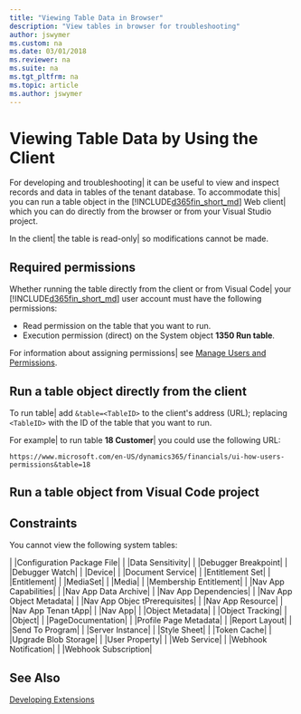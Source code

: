 ```yaml
---
title: "Viewing Table Data in Browser"
description: "View tables in browser for troubleshooting"
author: jswymer
ms.custom: na
ms.date: 03/01/2018
ms.reviewer: na
ms.suite: na
ms.tgt_pltfrm: na
ms.topic: article
ms.author: jswymer
---
```


# Viewing Table Data by Using the Client
For developing and troubleshooting| it can be useful to view and inspect records and data in tables of the tenant database. To accommodate this| you can run a table object in the [!INCLUDE[d365fin_short_md](includes/d365fin_short_md.md)] Web client| which you can do directly from the browser or from your Visual Studio project. 

In the client| the table is read-only| so modifications cannot be made.

## Required permissions
Whether running the table directly from the client or from Visual Code| your [!INCLUDE[d365fin_short_md](includes/d365fin_short_md.md)] user account must have the following permissions:

-   Read permission on the table that you want to run.
-   Execution permission (direct) on the System object **1350 Run table**.

For information about assigning permissions| see [Manage Users and Permissions](https://docs.microsoft.com/en-US/dynamics365/financials/ui-how-users-permissions).
 
## Run a table object directly from the client
To run table| add `&table=<TableID>` to the client's address (URL); replacing `<TableID>` with the ID of the table that you want to run.

For example| to run table **18 Customer**| you could use the following URL:

```
https://www.microsoft.com/en-US/dynamics365/financials/ui-how-users-permissions&table=18

```

## Run a table object from Visual Code project
<!--
U
sers: 
Must have read access to the table 
Must have execute permission on the Run Table System object 
Developers: 
Can only run a table through the web client so they require the same permissions 
Can set StartupObjectId to the ID of the table they want to inspect and StartupObjectType to "Table" and press Ctrl+F5 from VSCode to open the page. 
 
Append '?AID=FIN&table={YourTableId}'    
 
Limitations: 
By design: Nobody can access Internal tables, independent of permissions 
Known limitation: Viewing and scrolling through large tables has bad performance characteristics. 

-->
## Constraints
You cannot view the following system tables:

|  |Configuration Package File|
|  |Data Sensitivity|
|  |Debugger Breakpoint|
|  |Debugger Watch|
|  |Device|
|  |Document Service|
|  |Entitlement Set|
|  |Entitlement|
|  |MediaSet|
|  |Media|
|  |Membership Entitlement|
|  |Nav App Capabilities|
|  |Nav App Data Archive|
|  |Nav App Dependencies|
|  |Nav App Object Metadata|
|  |Nav App Objec tPrerequisites|
|  |Nav App Resource|
|  |Nav App Tenan tApp|
|  |Nav App|
|  |Object Metadata|
|  |Object Tracking|
|  |Object|
|  |PageDocumentation|
|  |Profile Page Metadata|
|  |Report Layout|
|  |Send To Program|
|  |Server Instance|
|  |Style Sheet|
|  |Token Cache|
|  |Upgrade Blob Storage|
|  |User Property|
|  |Web Service|
|  |Webhook Notification|
|  |Webhook Subscription|


## See Also  
[Developing Extensions](devenv-dev-overview.md)  

